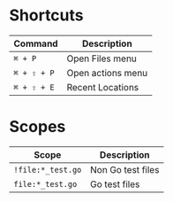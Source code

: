  # Shortcuts

| Command | Description |
| - | - |
| `⌘ + P` | Open  Files menu |
| `⌘ + ⇧ + P` | Open actions menu |
| `⌘ + ⇧ + E` | Recent Locations |

# Scopes


| Scope | Description |
| - | - |
| `!file:*_test.go` | Non Go test files |
| `file:*_test.go` | Go test files |
